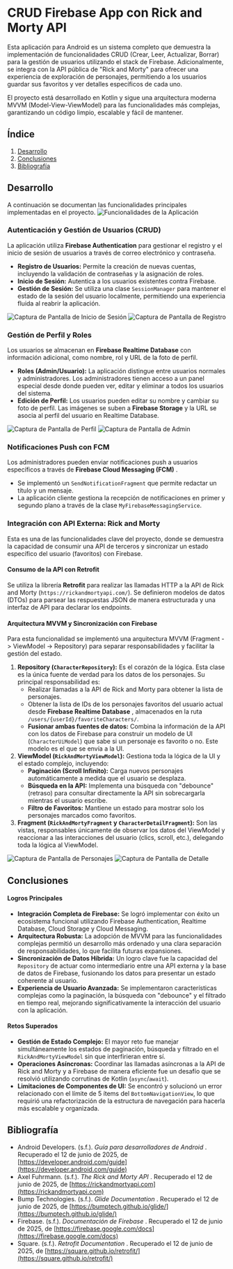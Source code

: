 
# CRUD Firebase App con Rick and Morty API

Esta aplicación para Android es un sistema completo que demuestra la implementación de funcionalidades CRUD (Crear, Leer, Actualizar, Borrar) para la gestión de usuarios utilizando el stack de Firebase. Adicionalmente, se integra con la API pública de "Rick and Morty" para ofrecer una experiencia de exploración de personajes, permitiendo a los usuarios guardar sus favoritos y ver detalles específicos de cada uno.

El proyecto está desarrollado en Kotlin y sigue una arquitectura moderna MVVM (Model-View-ViewModel) para las funcionalidades más complejas, garantizando un código limpio, escalable y fácil de mantener.

## Índice

1. [Desarrollo](#desarrollo)
2. [Conclusiones](#conclusiones)
3. [Bibliografía](#bibliografía)
## Desarrollo

A continuación se documentan las funcionalidades principales implementadas en el proyecto.
![Funcionalidades de la Aplicación](images/app.gif)
### Autenticación y Gestión de Usuarios (CRUD)

La aplicación utiliza **Firebase Authentication** para gestionar el registro y el inicio de sesión de usuarios a través de correo electrónico y contraseña.

* **Registro de Usuarios:** Permite la creación de nuevas cuentas, incluyendo la validación de contraseñas y la asignación de roles.
* **Inicio de Sesión:** Autentica a los usuarios existentes contra Firebase.
* **Gestión de Sesión:** Se utiliza una clase `SessionManager` para mantener el estado de la sesión del usuario localmente, permitiendo una experiencia fluida al reabrir la aplicación.

<!-- images login and register de folder images -->
![Captura de Pantalla de Inicio de Sesión](images/sc1.jpg)
![Captura de Pantalla de Registro](images/sc2.jpg)

### Gestión de Perfil y Roles

Los usuarios se almacenan en **Firebase Realtime Database** con información adicional, como nombre, rol y URL de la foto de perfil.

* **Roles (Admin/Usuario):** La aplicación distingue entre usuarios normales y administradores. Los administradores tienen acceso a un panel especial desde donde pueden ver, editar y eliminar a todos los usuarios del sistema.
* **Edición de Perfil:** Los usuarios pueden editar su nombre y cambiar su foto de perfil. Las imágenes se suben a **Firebase Storage** y la URL se asocia al perfil del usuario en Realtime Database.

![Captura de Pantalla de Perfil](images/sc3.jpg)
![Captura de Pantalla de Admin](images/sc4.jpg)

### Notificaciones Push con FCM

Los administradores pueden enviar notificaciones push a usuarios específicos a través de  **Firebase Cloud Messaging (FCM)** .

* Se implementó un `SendNotificationFragment` que permite redactar un título y un mensaje.
* La aplicación cliente gestiona la recepción de notificaciones en primer y segundo plano a través de la clase `MyFirebaseMessagingService`.

### Integración con API Externa: Rick and Morty

Esta es una de las funcionalidades clave del proyecto, donde se demuestra la capacidad de consumir una API de terceros y sincronizar un estado específico del usuario (favoritos) con Firebase.

#### Consumo de la API con Retrofit

Se utiliza la librería **Retrofit** para realizar las llamadas HTTP a la API de Rick and Morty (`https://rickandmortyapi.com/`). Se definieron modelos de datos (DTOs) para parsear las respuestas JSON de manera estructurada y una interfaz de API para declarar los endpoints.

#### Arquitectura MVVM y Sincronización con Firebase

Para esta funcionalidad se implementó una arquitectura MVVM (Fragment -> ViewModel -> Repository) para separar responsabilidades y facilitar la gestión del estado.

1. **Repository (`CharacterRepository`):** Es el corazón de la lógica. Esta clase es la única fuente de verdad para los datos de los personajes. Su principal responsabilidad es:
   * Realizar llamadas a la API de Rick and Morty para obtener la lista de personajes.
   * Obtener la lista de IDs de los personajes favoritos del usuario actual desde  **Firebase Realtime Database** , almacenados en la ruta `/users/{userId}/favoriteCharacters/`.
   * **Fusionar ambas fuentes de datos:** Combina la información de la API con los datos de Firebase para construir un modelo de UI (`CharacterUiModel`) que sabe si un personaje es favorito o no. Este modelo es el que se envía a la UI.
2. **ViewModel (`RickAndMortyViewModel`):** Gestiona toda la lógica de la UI y el estado complejo, incluyendo:
   * **Paginación (Scroll Infinito):** Carga nuevos personajes automáticamente a medida que el usuario se desplaza.
   * **Búsqueda en la API:** Implementa una búsqueda con "debounce" (retraso) para consultar directamente la API sin sobrecargarla mientras el usuario escribe.
   * **Filtro de Favoritos:** Mantiene un estado para mostrar solo los personajes marcados como favoritos.
3. **Fragment (`RickAndMortyFragment` y `CharacterDetailFragment`):** Son las vistas, responsables únicamente de observar los datos del ViewModel y reaccionar a las interacciones del usuario (clics, scroll, etc.), delegando toda la lógica al ViewModel.

![Captura de Pantalla de Personajes](images/sc5.jpg)
![Captura de Pantalla de Detalle](images/sc6.jpg)

## Conclusiones

#### Logros Principales

* **Integración Completa de Firebase:** Se logró implementar con éxito un ecosistema funcional utilizando Firebase Authentication, Realtime Database, Cloud Storage y Cloud Messaging.
* **Arquitectura Robusta:** La adopción de MVVM para las funcionalidades complejas permitió un desarrollo más ordenado y una clara separación de responsabilidades, lo que facilita futuras expansiones.
* **Sincronización de Datos Híbrida:** Un logro clave fue la capacidad del `Repository` de actuar como intermediario entre una API externa y la base de datos de Firebase, fusionando los datos para presentar un estado coherente al usuario.
* **Experiencia de Usuario Avanzada:** Se implementaron características complejas como la paginación, la búsqueda con "debounce" y el filtrado en tiempo real, mejorando significativamente la interacción del usuario con la aplicación.

#### Retos Superados

* **Gestión de Estado Complejo:** El mayor reto fue manejar simultáneamente los estados de paginación, búsqueda y filtrado en el `RickAndMortyViewModel` sin que interfirieran entre sí.
* **Operaciones Asíncronas:** Coordinar las llamadas asíncronas a la API de Rick and Morty y a Firebase de manera eficiente fue un desafío que se resolvió utilizando corrutinas de Kotlin (`async`/`await`).
* **Limitaciones de Componentes de UI:** Se encontró y solucionó un error relacionado con el límite de 5 ítems del `BottomNavigationView`, lo que requirió una refactorización de la estructura de navegación para hacerla más escalable y organizada.

## Bibliografía

* Android Developers. (s.f.).  *Guía para desarrolladores de Android* . Recuperado el 12 de junio de 2025, de [https://developer.android.com/guide](https://developer.android.com/guide)
* Axel Fuhrmann. (s.f.).  *The Rick and Morty API* . Recuperado el 12 de junio de 2025, de [https://rickandmortyapi.com](https://rickandmortyapi.com)
* Bump Technologies. (s.f.).  *Glide Documentation* . Recuperado el 12 de junio de 2025, de [https://bumptech.github.io/glide/](https://bumptech.github.io/glide/)
* Firebase. (s.f.).  *Documentación de Firebase* . Recuperado el 12 de junio de 2025, de [https://firebase.google.com/docs](https://firebase.google.com/docs)
* Square. (s.f.).  *Retrofit Documentation* . Recuperado el 12 de junio de 2025, de [https://square.github.io/retrofit/](https://square.github.io/retrofit/)

